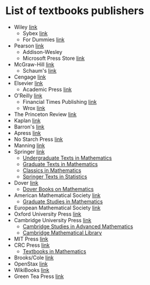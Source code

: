 # List of textbooks publishers

* Wiley [link](https://www.wiley.com/en-be/subjects)
    * Sybex [link](https://www.wiley.com/en-be/Sybex)
    * For Dummies [link](https://www.dummies.com/)
* Pearson [link](https://www.pearson.com/en-us.html)
    * Addison-Wesley
    * Microsoft Press Store [link](https://www.microsoftpressstore.com/)
* McGraw-Hill [link](https://www.mheducation.com/highered/home-guest.html)
    * Schaum's [link](https://www.mhprofessional.com/schaum-s)
* Cengage [link](https://www.cengage.uk/)
* Elsevier [link](https://www.elsevier.com/)
    * Academic Press [link](https://www.elsevier.com/books-and-journals/academic-press)
* O'Reilly [link](https://www.oreilly.com/)
    * Financial Times Publishing [link](https://www.oreilly.com/publisher/ft-publishing-international/)
    * Wrox [link](https://www.oreilly.com/publisher/wrox/)
* The Princeton Review [link](https://www.princetonreview.com/)
* Kaplan [link](https://kaplan.com/)
* Barron's [link](https://www.barronseduc.com/)
* Apress [link](https://www.apress.com/gp)
* No Starch Press [link](https://nostarch.com/)
* Manning [link](https://www.manning.com/)
* Springer [link](https://www.springer.com/gp)
    * [Undergraduate Texts in Mathematics](https://www.amazon.com/dp/B088FFX8QR?binding=hardcover)
    * [Graduate Texts in Mathematics](https://www.amazon.com/dp/B096BFMSS2?binding=hardcover)
    * [Classics in Mathematics](https://www.amazon.com/dp/B09NLQTZBG?binding=hardcover)
    * [Springer Texts in Statistics](https://www.amazon.com/dp/B089Y88W34?binding=hardcover)
* Dover [link](https://store.doverpublications.com/)
    * [Dover Books on Mathematics](https://www.amazon.com/dp/B0C19GRRYT?binding=hardcover)
* American Mathematical Society [link]()
    * [Graduate Studies in Mathematics](https://www.amazon.com/dp/B09X5MRNHL?binding=hardcover)
* European Mathematical Society [link]()
* Oxford University Press [link](https://global.oup.com/)
* Cambridge University Press [link](https://www.cambridge.org/)
    * [Cambridge Studies in Advanced Mathematics](https://www.amazon.com/dp/B0881MN17R?binding=hardcover)
    * [Cambridge Mathematical Library](https://www.amazon.com/dp/B08QHS37M6?binding=hardcover)
* MIT Press [link](https://mitpress.mit.edu/)
* CRC Press [link](https://www.routledge.com/go/crc-press)
    * [Textbooks in Mathematics](https://www.amazon.com/dp/B0B6CWVS7Z?binding=hardcover)
* Brooks/Cole [link](https://www.nhbs.com/shop/publisher/brooks-cole)
* OpenStax [link](https://openstax.org/)
* WikiBooks [link](https://en.wikibooks.org/wiki/Main_Page)
* Green Tea Press [link](https://greenteapress.com/wp/)
